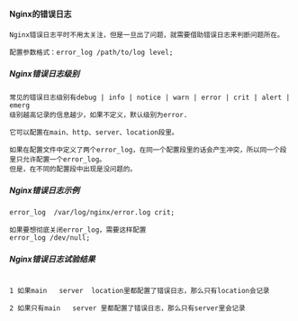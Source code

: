 #### Nginx的错误日志
```
Nginx错误日志平时不用太关注，但是一旦出了问题，就需要借助错误日志来判断问题所在。

配置参数格式：error_log /path/to/log level;
```

#####  Nginx错误日志级别
```
常见的错误日志级别有debug | info | notice | warn | error | crit | alert | emerg
级别越高记录的信息越少，如果不定义，默认级别为error.

它可以配置在main、http、server、location段里。

如果在配置文件中定义了两个error_log，在同一个配置段里的话会产生冲突，所以同一个段里只允许配置一个error_log。
但是，在不同的配置段中出现是没问题的。
```

#####  Nginx错误日志示例
```
error_log  /var/log/nginx/error.log crit;

如果要想彻底关闭error_log，需要这样配置
error_log /dev/null;
```

#####  Nginx错误日志试验结果
```

1 如果main   server  location里都配置了错误日志，那么只有location会记录

2 如果只有main   server 里都配置了错误日志，那么只有server里会记录

```